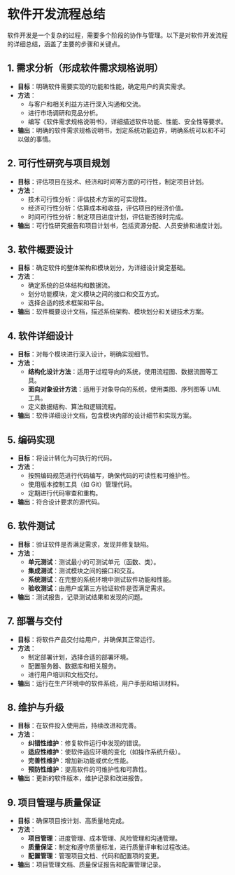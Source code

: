 # 软件开发流程总结

软件开发是一个复杂的过程，需要多个阶段的协作与管理。以下是对软件开发流程的详细总结，涵盖了主要的步骤和关键点。

## 1. 需求分析（形成软件需求规格说明）

- **目标**：明确软件需要实现的功能和性能，确定用户的真实需求。
- **方法**：
  - 与客户和相关利益方进行深入沟通和交流。
  - 进行市场调研和竞品分析。
  - 编写《软件需求规格说明书》，详细描述软件功能、性能、安全性等要求。
- **输出**：明确的软件需求规格说明书，划定系统功能边界，明确系统可以和不可以做的事情。

## 2. 可行性研究与项目规划

- **目标**：评估项目在技术、经济和时间等方面的可行性，制定项目计划。
- **方法**：
  - 技术可行性分析：评估技术方案的可实现性。
  - 经济可行性分析：估算成本和收益，评估项目的经济价值。
  - 时间可行性分析：制定项目进度计划，评估能否按时完成。
- **输出**：可行性研究报告和项目计划书，包括资源分配、人员安排和进度计划。

## 3. 软件概要设计

- **目标**：确定软件的整体架构和模块划分，为详细设计奠定基础。
- **方法**：
  - 确定系统的总体结构和数据流。
  - 划分功能模块，定义模块之间的接口和交互方式。
  - 选择合适的技术框架和平台。
- **输出**：软件概要设计文档，描述系统架构、模块划分和关键技术方案。

## 4. 软件详细设计

- **目标**：对每个模块进行深入设计，明确实现细节。
- **方法**：
  - **结构化设计方法**：适用于过程导向的系统，使用流程图、数据流图等工具。
  - **面向对象设计方法**：适用于对象导向的系统，使用类图、序列图等 UML 工具。
  - 定义数据结构、算法和逻辑流程。
- **输出**：软件详细设计文档，包含模块内部的设计细节和实现方案。

## 5. 编码实现

- **目标**：将设计转化为可执行的代码。
- **方法**：
  - 按照编码规范进行代码编写，确保代码的可读性和可维护性。
  - 使用版本控制工具（如 Git）管理代码。
  - 定期进行代码审查和重构。
- **输出**：符合设计要求的源代码。

## 6. 软件测试

- **目标**：验证软件是否满足需求，发现并修复缺陷。
- **方法**：
  - **单元测试**：测试最小的可测试单元（函数、类）。
  - **集成测试**：测试模块之间的接口和交互。
  - **系统测试**：在完整的系统环境中测试软件功能和性能。
  - **验收测试**：由用户或第三方验证软件是否满足需求。
- **输出**：测试报告，记录测试结果和发现的问题。

## 7. 部署与交付

- **目标**：将软件产品交付给用户，并确保其正常运行。
- **方法**：
  - 制定部署计划，选择合适的部署环境。
  - 配置服务器、数据库和相关服务。
  - 进行用户培训和文档交付。
- **输出**：运行在生产环境中的软件系统，用户手册和培训材料。

## 8. 维护与升级

- **目标**：在软件投入使用后，持续改进和完善。
- **方法**：
  - **纠错性维护**：修复软件运行中发现的错误。
  - **适应性维护**：使软件适应环境的变化（如操作系统升级）。
  - **完善性维护**：增加新功能或优化性能。
  - **预防性维护**：提高软件的可维护性和可靠性。
- **输出**：更新的软件版本，维护记录和改进报告。

## 9. 项目管理与质量保证

- **目标**：确保项目按计划、高质量地完成。
- **方法**：
  - **项目管理**：进度管理、成本管理、风险管理和沟通管理。
  - **质量保证**：制定和遵守质量标准，进行质量评审和过程改进。
  - **配置管理**：管理项目文档、代码和配置项的变更。
- **输出**：项目管理文档、质量保证报告和配置管理记录。
